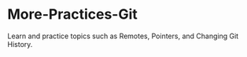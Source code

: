 # More-Practices-Git
Learn and practice topics such as Remotes, Pointers, and Changing Git History.
